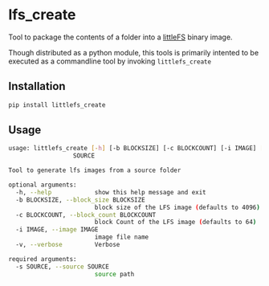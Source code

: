 # lfs_create

Tool to package the contents of a folder into a [littleFS](https://github.com/littlefs-project/littlefs) binary image.

Though distributed as a python module, this tools is primarily intented to be executed as a commandline tool by invoking `littlefs_create`

## Installation

```bash
pip install littlefs_create
```

## Usage

```bash
usage: littlefs_create [-h] [-b BLOCKSIZE] [-c BLOCKCOUNT] [-i IMAGE] [-v] -s
                  SOURCE

Tool to generate lfs images from a source folder

optional arguments:
  -h, --help            show this help message and exit
  -b BLOCKSIZE, --block_size BLOCKSIZE
                        block size of the LFS image (defaults to 4096)
  -c BLOCKCOUNT, --block_count BLOCKCOUNT
                        block Count of the LFS image (defaults to 64)
  -i IMAGE, --image IMAGE
                        image file name
  -v, --verbose         Verbose

required arguments:
  -s SOURCE, --source SOURCE
                        source path
```
